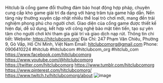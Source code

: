 Hitclub là cổng game đổi thưởng đảm bảo hoạt động hợp pháp, chuyên cung cấp kho game giải trí đa dạng với hàng trăm tựa game hấp dẫn. Nền tảng này thường xuyên cập nhật nhiều thể loại trò chơi mới, mang đến trải nghiệm phong phú cho người chơi. Giao diện của cổng game được thiết kế hiện đại, dễ sử dụng, kết hợp với công nghệ bảo mật tiên tiến, tạo sự yên tâm cho người chơi khi tham gia giải trí và giao dịch nạp rút.
Thông tin chi tiết:
Website: https://hitclubcom.org/
Địa Chỉ: 247 Phạm Văn Chiêu, Phường 9, Gò Vấp, Hồ Chí Minh, Việt Nam
Email: hitclubcomorg@gmail.com
Phone: 0906410224
#hitclub #hitclubcom #hitclubcom_org #hitclub_com
https://www.facebook.com/hitclubcomorg
https://www.youtube.com/@hitclubcomorg
https://twitter.com/hitclubcomorg
https://www.tumblr.com/hitclubcomorg
https://www.pinterest.com/hitclubcomorg/
https://www.twitch.tv/hitclubcomorg/about
![image](https://github.com/user-attachments/assets/1b695051-7b2e-404b-947c-e6c4decbfe42)

